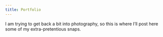 ```yaml
---
title: Portfolio
---
```

I am trying to get back a bit into photography, so this is where I’ll post here some of my extra-pretentious snaps.